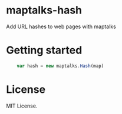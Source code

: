 # maptalks-hash

Add URL hashes to web pages with maptalks

# Getting started

```javascript
    var hash = new maptalks.Hash(map)
```

# License

MIT License.
